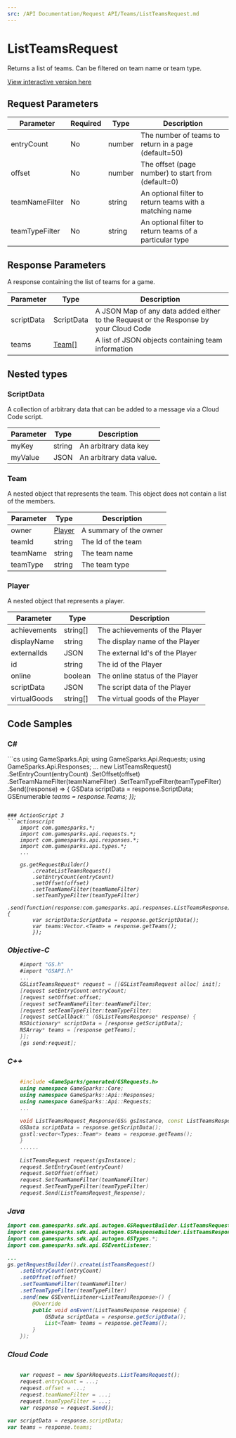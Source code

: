 ```yaml
---
src: /API Documentation/Request API/Teams/ListTeamsRequest.md
---
```


# ListTeamsRequest


Returns a list of teams. Can be filtered on team name or team type.


<a href="https://api.gamesparks.net/#listteamsrequest" target="_gsapi">View interactive version here</a>

## Request Parameters

Parameter | Required | Type | Description
--------- | -------- | ---- | -----------
entryCount | No | number | The number of teams to return in a page (default=50)
offset | No | number | The offset (page number) to start from (default=0)
teamNameFilter | No | string | An optional filter to return teams with a matching name
teamTypeFilter | No | string | An optional filter to return teams of a particular type

## Response Parameters


A response containing the list of teams for a game.

Parameter | Type | Description
--------- | ---- | -----------
scriptData | ScriptData | A JSON Map of any data added either to the Request or the Response by your Cloud Code
teams | [Team[]](#team) | A list of JSON objects containing team information

## Nested types

### ScriptData

A collection of arbitrary data that can be added to a message via a Cloud Code script.

Parameter | Type | Description
--------- | ---- | -----------
myKey | string | An arbitrary data key
myValue | JSON | An arbitrary data value.

### Team

A nested object that represents the team. This object does not contain a list of the members.

Parameter | Type | Description
--------- | ---- | -----------
owner | [Player](#player) | A summary of the owner
teamId | string | The Id of the team
teamName | string | The team name
teamType | string | The team type

### Player

A nested object that represents a player.

Parameter | Type | Description
--------- | ---- | -----------
achievements | string[] | The achievements of the Player
displayName | string | The display name of the Player
externalIds | JSON | The external Id's of the Player
id | string | The id of the Player
online | boolean | The online status of the Player
scriptData | JSON | The script data of the Player
virtualGoods | string[] | The virtual goods of the Player


## Code Samples

<h3>C#</h3>
```cs
	using GameSparks.Api;
	using GameSparks.Api.Requests;
	using GameSparks.Api.Responses;
	...
	new ListTeamsRequest()
		.SetEntryCount(entryCount)
		.SetOffset(offset)
		.SetTeamNameFilter(teamNameFilter)
		.SetTeamTypeFilter(teamTypeFilter)
		.Send((response) => {
		GSData scriptData = response.ScriptData; 
		GSEnumerable<var> teams = response.Teams; 
		});

```

### ActionScript 3
```actionscript
	import com.gamesparks.*;
	import com.gamesparks.api.requests.*;
	import com.gamesparks.api.responses.*;
	import com.gamesparks.api.types.*;
	...
	
	gs.getRequestBuilder()
	    .createListTeamsRequest()
		.setEntryCount(entryCount)
		.setOffset(offset)
		.setTeamNameFilter(teamNameFilter)
		.setTeamTypeFilter(teamTypeFilter)
		.send(function(response:com.gamesparks.api.responses.ListTeamsResponse):void {
		var scriptData:ScriptData = response.getScriptData(); 
		var teams:Vector.<Team> = response.getTeams(); 
		});

```

### Objective-C
```objectivec
	#import "GS.h"
	#import "GSAPI.h"
	...
	GSListTeamsRequest* request = [[GSListTeamsRequest alloc] init];
	[request setEntryCount:entryCount;
	[request setOffset:offset;
	[request setTeamNameFilter:teamNameFilter;
	[request setTeamTypeFilter:teamTypeFilter;
	[request setCallback:^ (GSListTeamsResponse* response) {
	NSDictionary* scriptData = [response getScriptData]; 
	NSArray* teams = [response getTeams]; 
	}];
	[gs send:request];

```

### C++
```cpp

	#include <GameSparks/generated/GSRequests.h>
	using namespace GameSparks::Core;
	using namespace GameSparks::Api::Responses;
	using namespace GameSparks::Api::Requests;
	...
	
	void ListTeamsRequest_Response(GS& gsInstance, const ListTeamsResponse& response) {
	GSData scriptData = response.getScriptData(); 
	gsstl:vector<Types::Team*> teams = response.getTeams(); 
	}
	......
	
	ListTeamsRequest request(gsInstance);
	request.SetEntryCount(entryCount)
	request.SetOffset(offset)
	request.SetTeamNameFilter(teamNameFilter)
	request.SetTeamTypeFilter(teamTypeFilter)
	request.Send(ListTeamsRequest_Response);
```

### Java
```java
import com.gamesparks.sdk.api.autogen.GSRequestBuilder.ListTeamsRequest;
import com.gamesparks.sdk.api.autogen.GSResponseBuilder.ListTeamsResponse;
import com.gamesparks.sdk.api.autogen.GSTypes.*;
import com.gamesparks.sdk.api.GSEventListener;

...
gs.getRequestBuilder().createListTeamsRequest()
	.setEntryCount(entryCount)
	.setOffset(offset)
	.setTeamNameFilter(teamNameFilter)
	.setTeamTypeFilter(teamTypeFilter)
	.send(new GSEventListener<ListTeamsResponse>() {
		@Override
		public void onEvent(ListTeamsResponse response) {
			GSData scriptData = response.getScriptData(); 
			List<Team> teams = response.getTeams(); 
		}
	});

```

### Cloud Code
```javascript

	var request = new SparkRequests.ListTeamsRequest();
	request.entryCount = ...;
	request.offset = ...;
	request.teamNameFilter = ...;
	request.teamTypeFilter = ...;
	var response = request.Send();
	
var scriptData = response.scriptData; 
var teams = response.teams; 
```


